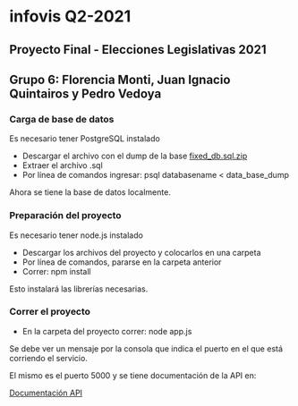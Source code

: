 # infovis Q2-2021
## Proyecto Final - Elecciones Legislativas 2021
## Grupo 6: Florencia Monti, Juan Ignacio Quintairos y Pedro Vedoya  
  

### Carga de base de datos
Es necesario tener PostgreSQL instalado
- Descargar el archivo con el dump de la base [fixed_db.sql.zip](fixed_db.sql.zip)
- Extraer el archivo .sql
- Por línea de comandos ingresar: psql databasename < data_base_dump

Ahora se tiene la base de datos localmente.  
  

### Preparación del proyecto
Es necesario tener node.js instalado
- Descargar los archivos del proyecto y colocarlos en una carpeta
- Por línea de comandos, pararse en la carpeta anterior
- Correr: npm install

Esto instalará las librerías necesarias.  
  

### Correr el proyecto
- En la carpeta del proyecto correr: node app.js

Se debe ver un mensaje por la consola que indica el puerto en el que está corriendo el servicio.  
  

El mismo es el puerto 5000 y se tiene documentación de la API en:  

[Documentación API](http://localhost:5000/docs/)